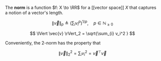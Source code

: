 The **norm** is a function $f: X \to \RR$ for a [[vector space]] $X$ that captures a notion of a vector's length.

$$
\lVert \vec{v} \rVert_p \triangleq \left(\sum_{i} v_i^p \right)^{1/p},\quad p \in \mathbb{N}_{\geq 0}
$$

$$
\lVert \vec{v} \rVert_2 = \sqrt{\sum_{i} v_i^2 }
$$

Conveniently, the 2-norm has the property that

$$
\lVert \vec{v} \rVert_2^2 = \sum_{i} v_i^2 = \vec{v}^\top\vec{v}
$$
